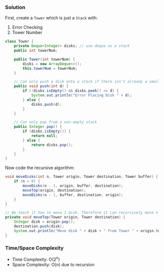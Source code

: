 ### Solution

First, create a `Tower` which is just a `Stack` with:
1. Error Checking
1. Tower Number

```java
class Tower {
    private Deque<Integer> disks; // use deque as a stack
    public int towerNum;

    public Tower(int towerNum) {
        disks = new ArrayDeque<>();
        this.towerNum = towerNum;
    }

    // Can only push a disk onto a stack if there isn't already a smaller disk on it
    public void push(int d) {
        if (!disks.isEmpty() && disks.peek() <= d) {
            System.out.println("Error Placing Disk " + d);
        } else {
            disks.push(d);
        }
    }

    // Can only pop from a non-empty stack
    public Integer pop() {
        if (disks.isEmpty()) {
            return null;
        } else {
            return disks.pop();
        }
    }
}
```

Now code the recursive algorithm:

```java
void moveDisks(int n, Tower origin, Tower destination, Tower buffer) {
    if (n > 0) {
        moveDisks(n - 1, origin, buffer, destination);
        moveTop(origin, destination);
        moveDisks(n - 1, buffer, destination, origin);
    }
}

// We teach it how to move 1 disk. Therefore it can recursively move n disks
private void moveTop(Tower origin, Tower destination) {
    Integer disk = origin.pop();
    destination.push(disk);
    System.out.println("Move disk " + disk + " from Tower " + origin.towerNum + " to " + destination.towerNum);
}
```

### Time/Space Complexity

-  Time Complexity: O(2<sup>n</sup>)
- Space Complexity: O(n) due to recursion
